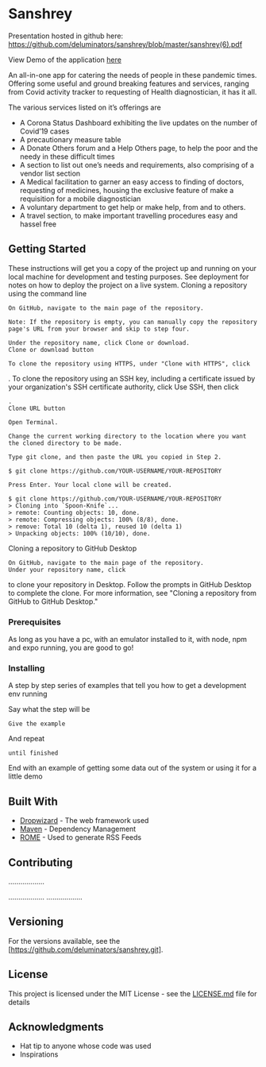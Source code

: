 # Sanshrey

Presentation hosted in github here: https://github.com/deluminators/sanshrey/blob/master/sanshrey(6).pdf

View Demo of the application [here](https://drive.google.com/drive/folders/1PdvmMpmwwecajGwUJbyD9iHz98oIbu_v?usp=sharing)

An all-in-one app for catering the needs of people in these pandemic times.
Offering some useful and ground breaking features and services, ranging from Covid activity tracker to requesting of Health diagnostician, it has it all.

The various services listed on it’s offerings are
- A Corona Status Dashboard exhibiting the live updates on the number of Covid’19 cases 
- A precautionary measure table
- A Donate Others forum and a Help Others page, to help the poor and the needy in these difficult times
- A section to list out one’s needs and requirements, also comprising of a vendor list section
- A Medical facilitation to garner an easy access to finding of doctors, requesting of medicines, housing the exclusive feature of make a requisition for a mobile diagnostician
- A voluntary department to get help or make help, from and to others.
- A travel section, to make important travelling procedures easy and hassel free


## Getting Started

These instructions will get you a copy of the project up and running on your local machine for development and testing purposes. See deployment for notes on how to deploy the project on a live system.
Cloning a repository using the command line

    On GitHub, navigate to the main page of the repository.

    Note: If the repository is empty, you can manually copy the repository page's URL from your browser and skip to step four.

    Under the repository name, click Clone or download.
    Clone or download button

    To clone the repository using HTTPS, under "Clone with HTTPS", click 

. To clone the repository using an SSH key, including a certificate issued by your organization's SSH certificate authority, click Use SSH, then click

    .
    Clone URL button

    Open Terminal.

    Change the current working directory to the location where you want the cloned directory to be made.

    Type git clone, and then paste the URL you copied in Step 2.

    $ git clone https://github.com/YOUR-USERNAME/YOUR-REPOSITORY

    Press Enter. Your local clone will be created.

    $ git clone https://github.com/YOUR-USERNAME/YOUR-REPOSITORY
    > Cloning into `Spoon-Knife`...
    > remote: Counting objects: 10, done.
    > remote: Compressing objects: 100% (8/8), done.
    > remove: Total 10 (delta 1), reused 10 (delta 1)
    > Unpacking objects: 100% (10/10), done.

Cloning a repository to GitHub Desktop

    On GitHub, navigate to the main page of the repository.
    Under your repository name, click 

to clone your repository in Desktop. Follow the prompts in GitHub Desktop to complete the clone. For more information, see "Cloning a repository from GitHub to GitHub Desktop."


### Prerequisites

As long as you have a pc, with an emulator installed to it, with node, npm and expo running, you are good to go!


### Installing

A step by step series of examples that tell you how to get a development env running

Say what the step will be

```
Give the example
```

And repeat

```
until finished
```

End with an example of getting some data out of the system or using it for a little demo



## Built With

* [Dropwizard](http://www.dropwizard.io/1.0.2/docs/) - The web framework used
* [Maven](https://maven.apache.org/) - Dependency Management
* [ROME](https://rometools.github.io/rome/) - Used to generate RSS Feeds

## Contributing
..................

..................
..................


## Versioning

For the versions available, see the [https://github.com/deluminators/sanshrey.git]. 


## License

This project is licensed under the MIT License - see the [LICENSE.md](LICENSE.md) file for details

## Acknowledgments

* Hat tip to anyone whose code was used
* Inspirations
